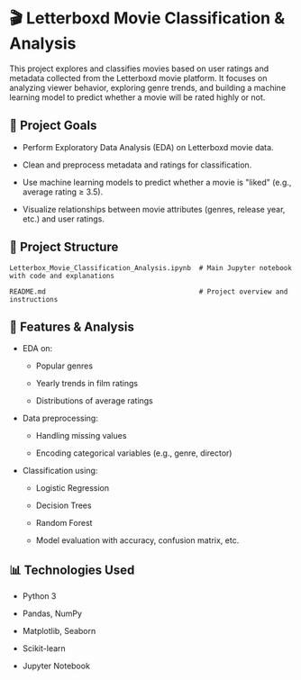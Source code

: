 # 🎬 Letterboxd Movie Classification & Analysis
This project explores and classifies movies based on user ratings and metadata collected from the Letterboxd movie platform. It focuses on analyzing viewer behavior, exploring genre trends, and building a machine learning model to predict whether a movie will be rated highly or not.

## 📌 Project Goals
- Perform Exploratory Data Analysis (EDA) on Letterboxd movie data.

- Clean and preprocess metadata and ratings for classification.

- Use machine learning models to predict whether a movie is "liked" (e.g., average rating ≥ 3.5).

- Visualize relationships between movie attributes (genres, release year, etc.) and user ratings.

## 📁 Project Structure
```
Letterbox_Movie_Classification_Analysis.ipynb  # Main Jupyter notebook with code and explanations

README.md                                      # Project overview and instructions
```
## 🧪 Features & Analysis
- EDA on:

  - Popular genres

  - Yearly trends in film ratings

  - Distributions of average ratings

- Data preprocessing:

  - Handling missing values

  - Encoding categorical variables (e.g., genre, director)

- Classification using:

  - Logistic Regression

  - Decision Trees

  - Random Forest

  - Model evaluation with accuracy, confusion matrix, etc.

## 📊 Technologies Used
- Python 3

- Pandas, NumPy

- Matplotlib, Seaborn

- Scikit-learn

- Jupyter Notebook
